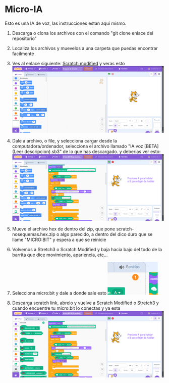 # Micro-IA
Esto es una IA de voz, las instrucciones estan aqui mismo.


1. Descarga o clona los archivos con el comando "git clone enlace del repositorio" 

2. Localiza los archivos y muevelos a una carpeta que puedas encontrar facilmente

3. Ves al enlace siguiente: [Scratch modified](https://stretch3.github.io/) y veras esto
![](https://github.com/JaelD-OSCreator/Micro-IA/blob/main/Captura%20de%20pantalla%202024-11-17%20125649.png)

4. Dale a archivo, o file, y selecciona cargar desde la computadora/ordenador, selecciona el archivo llamado "IA voz [BETA]  (Leer descripcion).sb3" de lo que has descargado. y deberias ver esto:
![](https://github.com/JaelD-OSCreator/Micro-IA/blob/main/Captura%20de%20pantalla%202024-11-17%20130709.png)

5. Mueve el archivo hex de dentro del zip, que pone scratch-nosequemas.hex.zip o algo parecido, a dentro del dico duro que se llame "MICRO:BIT" y espera a que se reinicie

6. Volvemos a Stretch3 o Scratch Modified y baja hacia bajo del todo de la barrita que dice movimiento, apariencia, etc...

7. Selecciona micro:bit y dale a donde sale esto ![](https://github.com/JaelD-OSCreator/Micro-IA/blob/main/Captura%20de%20pantalla%202024-11-17%20131022.png)

8. Descarga scratch link, abrelo y vuelve a Scratch Modified o Stretch3 y cuando encuentre tu micro:bit lo conectas y ya esta
![](https://github.com/JaelD-OSCreator/Micro-IA/blob/main/Captura%20de%20pantalla%202024-11-17%20131801.png)
